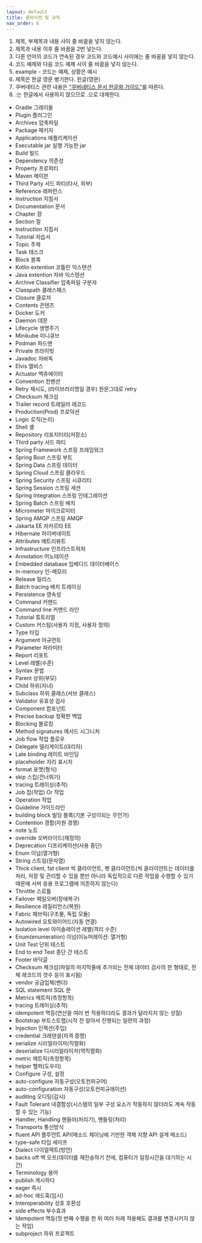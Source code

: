 ```yaml
---
layout: default
title: 용어사전 및 규칙
nav_order: 6
---
```


1. 제목, 부제목과 내용 사이 줄 바꿈을 넣지 않는다.
2. 제목과 내용 이후 줄 바꿈을 2번 넣는다.
3. 다른 언어의 코드가 연속된 경우 코드와 코드예시 사이에는 줄 바꿈을 넣지 않는다.
4. 코드 예제와 다음 코드 예제 사이 줄 바꿈을 넣지 않는다.
5. example - 코드는 예제, 상황은 예시
6. 제목은 한글 영문 병기한다. 한글(영문)
7. 쿠버네티스 관련 내용은 ["쿠버네티스 문서 한글화 가이드"](https://kubernetes.io/ko/docs/contribute/localization_ko/)를 따른다.
8. :는 한글에서 사용하지 않으므로 .으로 대체한다.

- Gradle 그레이들
- Plugin 플러그인
- Archives 압축파일
- Package 패키지
- Applications 애플리케이션
- Executable jar 실행 가능한 jar
- Build 빌드
- Dependency 의존성
- Property 프로퍼티
- Maven 메이븐
- Third Party 서드 파티(타사, 외부)
- Reference 레퍼런스
- Instruction 지침서
- Documentation 문서
- Chapter 장
- Section 절
- Instruction 지침서
- Tutorial 자습서
- Topic 주제
- Task 태스크
- Block 블록
- Kotlin extention 코틀린 익스텐션
- Java extention 자바 익스텐션
- Archive Classifier 압축파일 구분자
- Classpath 클래스패스
- Closure 클로저
- Contents 콘텐츠
- Docker 도커
- Daemon 데몬
- Lifecycle 생명주기
- Minikube 미니큐브
- Podman 파드맨
- Private 프라이빗
- Javadoc 자바독
- Elvis 엘비스
- Actuator 액츄에이터
- Convention 컨벤션
- Retry 재시도, (라이브러리명일 경우) 원문그대로 retry
- Checksum 체크섬
- Trailer record 트레일러 레코드
- Production(Prod) 프로덕션
- Logic 로직(논리)
- Shell 셸
- Repository 리포지터리(저장소)
- Third party 서드 파티
- Spring Framework 스프링 프레임워크
- Spring Boot 스프링 부트
- Spring Data 스프링 데이터
- Spring Cloud 스프링 클라우드
- Spring Security 스프링 시큐리티
- Spring Session 스프링 세션
- Spring Integration 스프링 인테그레이션
- Spring Batch 스프링 배치
- Micrometer 마이크로미터
- Spring AMQP 스프링 AMQP
- Jakarta EE 자카르타 EE
- Hibernate 하이버네이트
- Attributes 애트리뷰트
- Infrastructure 인프라스트럭처
- Annotation 어노테이션
- Embedded database 임베디드 데이터베이스
- In-memory 인-메모리
- Release 릴리스
- Batch tracing 배치 트레이싱
- Persistence 영속성
- Command 커맨드
- Command line 커맨드 라인
- Tutorial 튜토리얼
- Custom 커스텀(사용자 지정, 사용자 정의)
- Type 타입
- Argument 아규먼트
- Parameter 파라미터
- Report 리포트
- Level 레벨(수준)
- Syntax 문법
- Parent 상위(부모)
- Child 하위(자녀)
- Subclass 하위 클래스(서브 클래스)
- Validator 유효성 검사
- Component 컴포넌트
- Precise backup 정확한 백업
- Blocking 블로킹
- Method signatures 메서드 시그니처
- Job flow 작업 플로우
- Delegate 델리게이트(대리자)
- Late binding 레이트 바인딩
- placeholder 자리 표시자
- format 포맷(형식)
- skip 스킵(건너뛰기)
- tracing 트레이싱(추적)
- Job 잡(작업) Or 작업
- Operation 작업
- Guideline 가이드라인
- building block 빌딩 블록(기본 구성이되는 무언가)
- Contention 경합(자원 경쟁)
- note 노트
- override 오버라이드(재정의)
- Deprecation 디프리케이션(사용 중단)
- Enum 이넘(열거형)
- String 스트링(문자열)
- Thick client, fat client 씩 클라이언트, 팻 클라이언트(씩 클라이언트는 데이터를 처리, 저장 및 관리할 수 있을 뿐만 아니라 독립적으로 다른 작업을 수행할 수 있기 때문에 서버 응용 프로그램에 의존하지 않는다)
- Throttle 스로틀
- Failover 페일오버(장애복구)
- Resilience 레질리언스(복원)
- Fabric 패브릭(구조물, 독립 모듈)
- Autowired 오토와이어드(자동 연결)
- Isolation level 아이솔레이션 레벨(격리 수준)
- Enum(enumeration) 이넘(이뉴머레이션: 열거형)
- Unit Test 단위 테스트
- End to end Test 종단 간 테스트
- Footer 바닥글
- Checksum 체크섬(파일의 마지막줄에 추가되는 전체 데이터 검사의 한 형태로, 전체 레코드의 갯수 등이 표시됨)
- vendor 공급업체(벤더)
- SQL statement SQL 문
- Metrics 메트릭(측정항목)
- tracing 트레이싱(추적)
- idempotent 멱등(연산을 여러 번 적용하더라도 결과가 달라지지 않는 성질)
- Bootstrap 부트스트랩(시작 전 알아서 진행되는 일련의 과정)
- Injection 인젝션(주입)
- credential 크레덴셜(자격 증명)
- serialize 시리얼라이저(직렬화)
- deserialize 디시리얼라이저(역직렬화)
- metric 메트릭(측정항목)
- helper 헬퍼(도우미)
- Configure 구성, 설정
- auto-configure 자동구성(오토컨피규어)
- auto-configuration 자동구성(오토컨피규레이션)
- auditing 오디팅(감시)
- Fault Tolerant 내결함성(시스템의 일부 구성 요소가 작동하지 않더라도 계속 작동할 수 있는 기능)
- Handler, Handling 핸들러(처리기), 핸들링(처리)
- Transports 통신방식
- fluent API 플루언트 API(메소드 체이닝에 기반한 객체 지향 API 설계 메소드)
- type-safe 타입 세이프
- Dialect 다이얼렉트(방언)
- backs off 백 오프(데이터를 재전송하기 전에, 컴퓨터가 일정시간을 대기하는 시간)
- Terminology 용어
- publish 게시하다
- eager 즉시
- ad-hoc 애드훅(임시)
- Interoperability 상호 호환성
- side effects 부수효과
- Idempotent 멱등(첫 번째 수행을 한 뒤 여러 차례 적용해도 결과를 변경시키지 않는 작업)
- subproject 하위 프로젝트